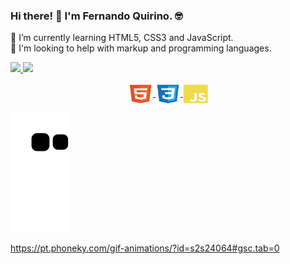 ### Hi there! 👋 I'm Fernando Quirino. 🤓
  <p>🌱 I’m currently learning HTML5, CSS3 and JavaScript. <br>
    🔭 I'm looking to help with markup and programming languages.
  </p>
    
 <div align="left">
  <a href="https://github.com/fernandoquirino">
  <img height="180em" src="https://github-readme-stats.vercel.app/api?username=fernandoquirino&show_icons=true&theme=dracula&include_all_commits=true&count_private=true"/>
  <img height="180em" src="https://github-readme-stats.vercel.app/api/top-langs/?username=fernandoquirino&layout=compact&langs_count=7&theme=dracula"/>
</div>

  <div style="display: inline_block" align="center"> <br>
    <img align="center" alt="fernando-HTML5" height="30" width="40" src="https://raw.githubusercontent.com/devicons/devicon/master/icons/html5/html5-original.svg">
    <img align="center" alt="fernando-CSS" height="30" width="40" src="https://raw.githubusercontent.com/devicons/devicon/master/icons/css3/css3-original.svg">
   <img align="center" alt="fernando-Js" height="30" width="40" src="https://raw.githubusercontent.com/devicons/devicon/master/icons/javascript/javascript-plain.svg">
  </div>
    
  ![Snake animation](https://github.com/fernandoquirino/fernandoquirino/blob/output/github-contribution-grid-snake.svg)
  
  https://pt.phoneky.com/gif-animations/?id=s2s24064#gsc.tab=0


<!--
**fernandoquirino/fernandoquirino** is a ✨ _special_ ✨ repository because its `README.md` (this file) appears on your GitHub profile.

Here are some ideas to get you started:

- 🔭 I’m currently working on ...
- 🌱 I’m currently learning ...
- 👯 I’m looking to collaborate on ...
- 🤔 I’m looking for help with ...
- 💬 Ask me about ...
- 📫 How to reach me: ...
- 😄 Pronouns: ...
- ⚡ Fun fact: ...
<img align="right" alt="" height="150" style="border-radius:50px;" 
-->
